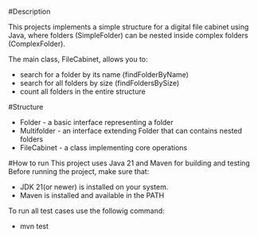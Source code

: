 #Description

This projects implements a simple structure for a digital file cabinet using Java, where folders (SimpleFolder) can be 
nested inside complex folders (ComplexFolder).

The main class, FileCabinet, allows you to:
* search for a folder by its name (findFolderByName)
* search for all folders by size (findFoldersBySize)
* count all folders in the entire structure

#Structure
* Folder - a basic interface representing a folder
* Multifolder - an interface extending Folder that can contains nested folders
* FileCabinet - a class implementing core operations

#How to run
This project uses Java 21 and Maven for building and testing
Before running the project, make sure that:
* JDK 21(or newer) is installed on your system.
* Maven is installed and available in the PATH

To run all test cases use the followig command:
* mvn test
